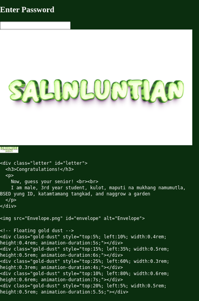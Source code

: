 <!DOCTYPE html>
<html lang="en">
<head>
<meta charset="UTF-8">
<meta name="viewport" content="width=device-width, initial-scale=1.0">
<title>SALINLUNTIAN: SCAVENGER HUNT</title>
<style>
  /* General body setup */
  body, html {
    margin: 0;
    padding: 0;
    height: 100%;
    overflow: hidden;
    font-family: 'Georgia', serif;
    background: #0b2e0f;
    color: white;
  }

  /* Canvas for sparks */
  canvas {
    position: fixed;
    top: 0;
    left: 0;
    z-index: 0;
    width: 100vw;
  height: 100vh;
    background: #123 url("GreenBG.png") no-repeat center center/cover;
    filter: brightness(0.8);
  }

.watermark {
  position: fixed;
  bottom: 1vh;
  right: 1vw;
  display: flex;
  align-items: center;
  gap: 0.1rem;
  z-index: 3;
  pointer-events: none;
}

.watermark img {
  opacity: 0.4;
  display: block;
  height: auto;
}

.wm-salinluntian { max-height: 4rem; }
.wm-scavengerhunt { max-height: 1rem; }

  /* Login container */
  /* Login container */
.login-container {
  position: absolute;
  top: 50%;
  left: 50%;
  transform: translate(-50%, -50%);
  z-index: 2;
  text-align: center;

  /* REMOVE the box look */
  background: none;      /* no background */
  padding: 0;            /* no padding */
  border: none;          /* no border */
  box-shadow: none;      /* no shadow */

  max-width: 90vw;
  width: 350px;
}


  @import url('https://fonts.googleapis.com/css2?family=Baloo+2:wght@700&display=swap');

.login-container h2 {
  margin-bottom: 2vh;
  font-size: 2.8rem;
  font-family: 'Baloo 2', cursive;
  text-transform: uppercase;
  letter-spacing: 0.06em;

  /* White polished core */
  color: white;

  /* Emerald glowing 3D edges */
  text-shadow: 
    0 2px 2px rgba(0,0,0,0.6),
    0 0 8px #00ffcc,
    0 0 16px #00cc88,
    0 0 28px #009966;

  position: relative;
  display: inline-block;

  /* Shine animation (bright → dim → bright) */
  animation: shinePulse 3s infinite;
}

@keyframes shinePulse {
  0% {
    text-shadow:
      0 2px 2px rgba(0,0,0,0.6),
      0 0 10px #00ffcc,
      0 0 20px #00cc88,
      0 0 35px #009966;
    color: #ffffff;
  }
  50% {
    text-shadow:
      0 2px 2px rgba(0,0,0,0.6),
      0 0 5px #00cc88,
      0 0 10px #009966,
      0 0 18px #007744;
    color: #f2f2f2;
  }
  100% {
    text-shadow:
      0 2px 2px rgba(0,0,0,0.6),
      0 0 10px #00ffcc,
      0 0 20px #00cc88,
      0 0 35px #009966;
    color: #ffffff;
  }
}

/* Spark particles */
.spark {
  position: absolute;
  width: 6px;
  height: 6px;
  background: radial-gradient(circle, #ccffcc 40%, #00ff99 100%);
  border-radius: 50%;
  animation: fly 4s linear infinite;
  opacity: 0.8;
}

/* Different spark starting positions */
.spark1 { top: -20px; left: -10px; animation-delay: 0s; }
.spark2 { top: -30px; left: 40%; animation-delay: 1s; }
.spark3 { top: -25px; left: 80%; animation-delay: 2s; }
.spark4 { top: -15px; left: 60%; animation-delay: 3s; }

@keyframes fly {
  0%   { transform: translateY(0) scale(0.5); opacity: 0; }
  20%  { opacity: 1; }
  70%  { transform: translateY(140%) scale(1); opacity: 1; }
  100% { transform: translateY(160%) scale(0.3); opacity: 0; }
}


  .login-container input {
    display: block;
    margin: 0 auto 2vh auto;
    padding: 0.8rem;
    font-size: 1.1rem;
    border-radius: 0.8rem;
    border: 1px solid #ccc;
    text-align: center;
    width: 90%;
    max-width: 220px;
    box-sizing: border-box;
font-family: 'Courier New', monospace;
  font-style: italic;
  }

  
  /* Virtual keyboard */
.keyboard {
  margin-top: 1vh;
  display: flex;
  flex-direction: column;
  align-items: center;
  gap: 0.6vh;  /* vertical spacing between rows */
  width: 100%;
  background: none; /* removes green background */
  box-shadow: none;
  border: none;
}

.keyboard div {
  display: flex;
  justify-content: center;
  gap: 2vw;
  width: 100%;
}

  .keyboard button {
    padding: 0.5rem 0.8rem;
    border: none;
    border-radius: 0.8rem;
    font-size: 1rem;
    cursor: pointer;
    color: #fff;
    font-weight: bold;
    font-family: 'Georgia', serif;
    background: url("https://www.transparenttextures.com/patterns/wood-pattern.png"), 
                linear-gradient(145deg, #5c3d1e, #3e2a15);
    background-blend-mode: overlay;
    background-size: cover;
    box-shadow: 0 0.3rem 0.4rem rgba(0,0,0,0.6),
                inset -0.2rem -0.2rem 0.4rem rgba(0,0,0,0.4),
                inset 0.2rem 0.2rem 0.4rem rgba(255,255,255,0.1);
    transition: all 0.2s ease;
  }

  .keyboard button:hover {
    background: url("https://www.transparenttextures.com/patterns/wood-pattern.png"), 
                linear-gradient(145deg, #4b6d35, #2f4d25);
    background-size: cover;
    color: #dfffdf;
    box-shadow: 0 0 1rem #4caf50, inset 0 0 0.5rem rgba(0,0,0,0.7);
    transform: translateY(-0.2rem) scale(1.05);
  }

  .keyboard button:active {
    transform: translateY(0.2rem) scale(0.95);
    box-shadow: inset 0 0 0.8rem rgba(0,0,0,0.8);
  }

  .hidden { display: none; }

  /* Envelope container */
  .envelope-container {
    position: absolute;
    top: 50%;
    left: 50%;
    transform: translate(-50%, -50%);
    text-align: center;
    z-index: 2;
    width: 80vw;
  max-width: 300px;
  }

  .envelope-wrapper {
    position: relative;
    display: inline-block;
    animation: shake 3s infinite;
    width: 100%;
  }

  .envelope-wrapper::before {
    content: "";
    position: absolute;
    top: -5%;
    left: -5%;
    right: -5%;
    bottom: -5%;
    background: radial-gradient(circle, rgba(255,223,128,0.8) 0%, transparent 70%);
    animation: shimmer 2s infinite alternate;
    filter: blur(2vw);
    z-index: -1;
    border-radius: 50%;
  }

  .envelope-wrapper img {
    width: 100%;
    max-width: 300px;
    height: auto;
    cursor: pointer;
    animation: envelopeGlow 3s infinite alternate;
  }
@keyframes shakeInput {
  0%, 100% { transform: translateX(0); }
  25% { transform: translateX(-5px); }
  75% { transform: translateX(5px); }
}
input.error {
  animation: shakeInput 0.4s;
  border: 2px solid red;
}

  /* Glow around envelope */
  @keyframes envelopeGlow {
    from { filter: drop-shadow(0 0 5px gold); }
    to { filter: drop-shadow(0 0 15px gold); }
  }

  /* Shaking & shimmer */
  @keyframes shake {
    0%, 100% { transform: rotate(0deg); }
    10% { transform: rotate(-3deg); }
    20% { transform: rotate(3deg); }
    30% { transform: rotate(-2deg); }
    40% { transform: rotate(2deg); }
    50% { transform: rotate(0deg); }
  }

  @keyframes shimmer {
    from { opacity: 0.6; transform: scale(1); }
    to { opacity: 1; transform: scale(1.05); }
  }

  /* Gold dust */
  .gold-dust {
    position: absolute;
    border-radius: 50%;
    background: gold;
    opacity: 0.8;
    animation: floatDust linear infinite;
    pointer-events: none;
    filter: blur(0.1rem);
  }

  @keyframes floatDust {
    0% { transform: translateY(0) scale(1); opacity: 0.8; }
    50% { transform: translateY(-3vh) scale(1.2); opacity: 0.4; }
    100% { transform: translateY(0) scale(1); opacity: 0.8; }
  }

  /* Gold burst effect */
  .gold-burst {
    position: absolute;
    top: 50%;
    left: 50%;
    width: 0;
    height: 0;
    background: radial-gradient(circle, rgba(255,215,0,0.9) 0%, transparent 80%);
    border-radius: 50%;
    transform: translate(-50%, -50%);
    pointer-events: none;
    z-index: -1;
    opacity: 0;
  }

  .gold-burst.active {
    animation: burst 0.8s forwards;
  }

  @keyframes burst {
    0% { width: 0; height: 0; opacity: 1; }
    100% { width: 40vw; height: 40vw; opacity: 0; }
  }

  /* Letter styling */
.letter {
    display: none;
    position: absolute;
    top: -16vh;
    left: 50%;
    transform: translateX(-50%) translateY(0);
    width: 90%;
  max-width: 280px;
  min-width: 180px;
    padding: 4% 5%;
    background: url("paperletter.png") no-repeat center center;
    background-size: 110% 110%;
    font-family: 'Georgia', serif;
    color: #2e2a23;
    font-size: 1rem;
    line-height: 1.5;
    opacity: 0;
    transition: all 1s ease;
    z-index: 5;
    box-sizing: border-box;
}

.letter h3 {
    margin-bottom: 1vh;
    font-size: 1.5rem;
    text-align: center;
    color: #2b1f0e;
    word-wrap: break-word;
}

.letter p {
    margin: 0.5vh 0;
    font-size: 1rem;
    text-align: justify;
    word-wrap: break-word;
}

/* Letter texture overlay */
.letter::before {
    content: "";
    position: absolute;
    top: 5%;
    left: 5%;
    width: 90%;
    height: 90%;
    background: url("https://www.transparenttextures.com/patterns/paper-fibers.png");
    opacity: 0.2;
    pointer-events: none;
    background-size: cover;
}

.letter::after {
    content: "";
    position: absolute;
    top: 0;
    left: 50%;
    width: 0.2rem;
    height: 100%;
    background: rgba(0,0,0,0.15);
    opacity: 0.4;
    pointer-events: none;
}

/* Show letter */
.letter.show {
    display: block;
    opacity: 1;
    transform: translateX(-50%) translateY(-5vh);
}
@media (max-width: 480px) {
  .login-container {
    width: 90vw;
    padding: 2vw;
  }
  .login-container h2 { font-size: 1.8rem; }
  .keyboard button { font-size: 0.9rem; padding: 0.6rem; }
  .letter { font-size: 0.7rem; padding: 5%; top: -15vh; }
  .letter h3 { font-size: 1rem; }
}

</style>
</head>
<body>
<canvas id="sparks"></canvas>

<!-- Preload images -->
<link rel="preload" href="Envelope.png" as="image">
<link rel="preload" href="openenve.png" as="image">
<link rel="preload" href="paperletter.png" as="image">

<div class="login-container" id="login">
  <h2>Enter Password
<span class="spark spark1"></span>
    <span class="spark spark2"></span>
    <span class="spark spark3"></span>
    <span class="spark spark4"></span>
</h2>
  <input type="text" id="passwordInput" maxlength="21">
  <div class="keyboard" id="keyboard"></div>
</div>

<div class="watermark">
  <img src="SALINLUNTIAN.png" alt="SALINLUNTIAN" class="wm-salinluntian">
  <img src="scavenger hunt (2).png" alt="Scavenger Hunt" class="wm-scavengerhunt">
</div>
  
<div class="envelope-container hidden" id="envelopeSection">
  <div class="envelope-wrapper">
    <div class="gold-burst" id="goldBurst"></div>

    <div class="letter" id="letter">
      <h3>Congratulations!</h3>
      <p>
        Now, guess your senior! <br><br>
        I am male, 3rd year student, kulot, maputi na mukhang namumutla, BSED yung ID, katamtamang tangkad, and naggrow a garden
      </p>
    </div>

    <img src="Envelope.png" id="envelope" alt="Envelope">

    <!-- Floating gold dust -->
    <div class="gold-dust" style="top:5%; left:10%; width:0.4rem; height:0.4rem; animation-duration:5s;"></div>
    <div class="gold-dust" style="top:15%; left:35%; width:0.5rem; height:0.5rem; animation-duration:6s;"></div>
    <div class="gold-dust" style="top:25%; left:60%; width:0.3rem; height:0.3rem; animation-duration:4s;"></div>
    <div class="gold-dust" style="top:10%; left:80%; width:0.6rem; height:0.6rem; animation-duration:7s;"></div>
    <div class="gold-dust" style="top:20%; left:5%; width:0.5rem; height:0.5rem; animation-duration:5.5s;"></div>
  </div>
</div>

<script>
const correctPassword = "Hydrilla verticillata";
const keyboard = document.getElementById("keyboard");
const passwordInput = document.getElementById("passwordInput");

let isUppercase = true;

// Phone-like layout
const keyLayout = [
  "QWERTYUIOP",
  "ASDFGHJKL",
  "ZXCVBNM"
];

function renderKeyboard() {
  keyboard.innerHTML = ""; // clear old keys
  keyLayout.forEach(row => {
    const rowDiv = document.createElement("div");
    rowDiv.style.display = "flex";
    rowDiv.style.justifyContent = "center";
    row.split("").forEach(letter => {
      const btn = document.createElement("button");
btn.textContent = letter;  // always render uppercase
if (!isUppercase) {
  btn.style.textTransform = "lowercase";
} else {
  btn.style.textTransform = "uppercase";
}      btn.onclick = () => passwordInput.value += btn.textContent;
      rowDiv.appendChild(btn);
    });
    keyboard.appendChild(rowDiv);
  });

  // Control row (Shift, Delete, Enter)
  const controlRow = document.createElement("div");
  controlRow.style.display = "flex";
  controlRow.style.justifyContent = "center";

  const shift = document.createElement("button");
  shift.textContent = "⇧";
  shift.onclick = () => {
    isUppercase = !isUppercase;
    renderKeyboard(); // re-render with new case
  };
  controlRow.appendChild(shift);

  const del = document.createElement("button");
  del.textContent = "⌫";
  del.onclick = () => passwordInput.value = passwordInput.value.slice(0, -1);
  controlRow.appendChild(del);

  const enter = document.createElement("button");
  enter.textContent = "Enter";
  enter.onclick = checkPassword;
  controlRow.appendChild(enter);

  keyboard.appendChild(controlRow);
}

renderKeyboard();

// allow Enter key on real keyboard
passwordInput.addEventListener("keyup", (e) => {
  if (e.key === "Enter") checkPassword();
});


function checkPassword() {
  if (passwordInput.value.trim().toUpperCase() === correctPassword.toUpperCase()) {
    flashSparks("green");
    speedBoost();
    document.getElementById("login").classList.add("hidden");
    document.getElementById("envelopeSection").classList.remove("hidden");
  } else {
    flashSparks("red");
    speedBoost();
    passwordInput.classList.add("error");
    setTimeout(() => passwordInput.classList.remove("error"), 400);
    passwordInput.value = "";
  }
}

const envelope = document.getElementById("envelope");
const goldBurst = document.getElementById("goldBurst");
const letter = document.getElementById("letter");
let isOpened = false;

envelope.addEventListener("click", () => {
  if (isOpened) return;
  envelope.src = "openenve.png";

  goldBurst.classList.remove("active"); 
  void goldBurst.offsetWidth; 
  goldBurst.classList.add("active");

  letter.classList.add("show");
  flashSparks("green");
  speedBoost();

  isOpened = true;
});

// Sparks animation
const canvas = document.getElementById("sparks");
const ctx = canvas.getContext("2d");
canvas.width = window.innerWidth;
canvas.height = window.innerHeight;

let sparks = [];
const numSparks = window.innerWidth < 480 ? 50 : 100;

for (let i = 0; i < numSparks; i++) {
  sparks.push({
    x: Math.random() * canvas.width,
    y: Math.random() * canvas.height,
    radius: Math.random() * 2 + 1,
    dx: (Math.random() - 0.5) * 0.6,
    dy: (Math.random() - 0.5) * 0.6,
    color: "yellow",
  });
}

function drawSparks() {
  ctx.clearRect(0, 0, canvas.width, canvas.height);
  sparks.forEach(s => {
    ctx.beginPath();
    ctx.arc(s.x, s.y, s.radius, 0, Math.PI * 2);
    ctx.fillStyle = s.color;
    ctx.shadowColor = s.color;
    ctx.shadowBlur = 15;
    ctx.fill();

    s.x += s.dx;
    s.y += s.dy;

    if (s.x < 0 || s.x > canvas.width) s.dx *= -1;
    if (s.y < 0 || s.y > canvas.height) s.dy *= -1;
  });
  requestAnimationFrame(drawSparks);
}
drawSparks();

function flashSparks(color) {
  sparks.forEach(s => s.color = color);
  setTimeout(() => {
    sparks.forEach(s => s.color = "yellow");
  }, 600);
}

function speedBoost() {
  sparks.forEach(s => { s.dx *= 3; s.dy *= 3; });
  setTimeout(() => {
    sparks.forEach(s => { s.dx /= 3; s.dy /= 3; });
  }, 800);
}

window.onresize = () => {
  canvas.width = window.innerWidth;
  canvas.height = window.innerHeight;
};
</script>
</body>
</html>
